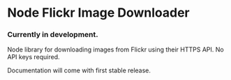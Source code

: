 # Node Flickr Image Downloader

### Currently in development. 

Node library for downloading images from Flickr using their HTTPS API. No API keys required.

Documentation will come with first stable release.